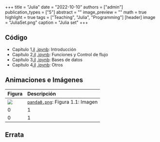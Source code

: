 +++
title = "Julia"
date = "2022-10-10"
authors = ["admin"]
publication_types = ["5"]
abstract = ""
image_preview = ""
math = true
highlight = true
tags = ["Teaching", "Julia", "Programming"]
[header]
image = "JuliaSet.png"
caption = "Julia set"
+++

## Código

* Capítulo 1[.jl](https://alexrojas.netlify.com/code/Julia/JCap1.py) [.ipynb](https://alexrojas.netlify.com/code/Julia/JCap1.ipynb): Introducción 
* Capítulo 2[.jl](https://alexrojas.netlify.com/code/Julia/JCap2.py) [.ipynb](https://alexrojas.netlify.com/code/Julia/JCap2.ipynb): Funciones y Control de flujo 
* Capítulo 3[.jl](https://alexrojas.netlify.com/code/Julia/JCap3.py) [.ipynb](https://alexrojas.netlify.com/code/Julia/JCap3.ipynb): Bases de datos
* Capítulo 4[.jl](https://alexrojas.netlify.com/code/Julia/JCap4.py) [.ipynb](https://alexrojas.netlify.com/code/Julia/JCap4.ipynb): Otros

## Animaciones e Imágenes

Figura  | Descripción
:------ | :------
![](https://alexrojas.netlify.com/media/Julia/) | [`panda0.png`](https://alexrojas.netlify.com/media/Julia/): Figura 1.1: Imagen
0 | 1 
0 | 1


## Errata



